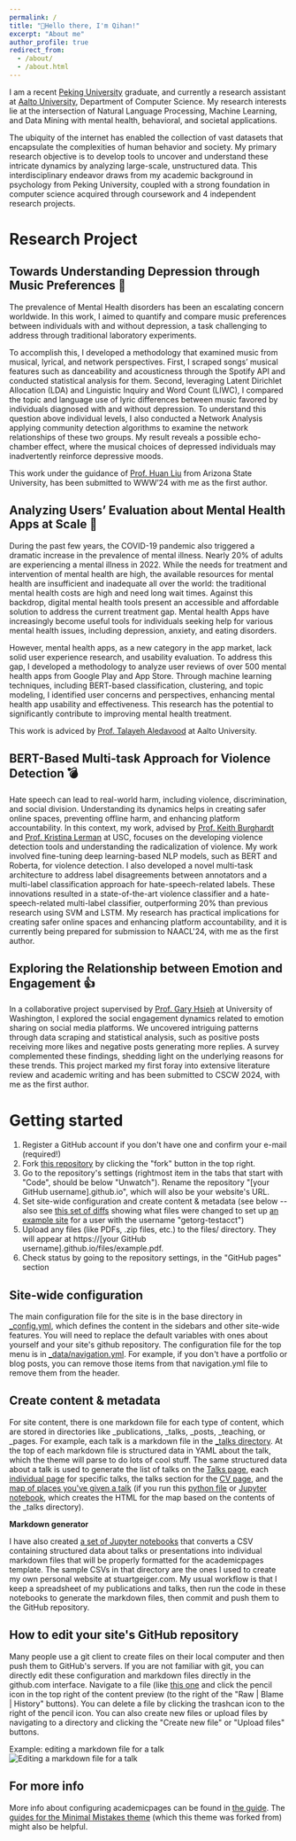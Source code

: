 ```yaml
---
permalink: /
title: "👋Hello there, I'm Qihan!"
excerpt: "About me"
author_profile: true
redirect_from: 
  - /about/
  - /about.html
---
```

I am  a recent [Peking University](https://english.pku.edu.cn/) graduate, and currently a research assistant at [Aalto University](https://www.aalto.fi/en), Department of Computer Science. My research interests lie at the intersection of Natural Language Processing, Machine Learning, and Data Mining with mental health, behavioral, and societal applications. 

The ubiquity of the internet has enabled the collection of vast datasets that encapsulate the complexities of human behavior and society. My primary research objective is to develop tools to uncover and understand these intricate dynamics by analyzing large-scale, unstructured data. This interdisciplinary endeavor draws from my academic background in psychology from Peking University, coupled with a strong foundation in computer science acquired through coursework and 4 independent research projects. 



# Research Project
## Towards Understanding Depression through Music Preferences 🎵
The prevalence of Mental Health disorders has been an escalating concern worldwide. In this work, I aimed to quantify and compare music preferences between individuals with and without depression, a task challenging to address through traditional laboratory experiments.

To accomplish this, I developed a methodology that examined music from musical, lyrical, and network perspectives. First, I scraped songs’ musical features such as danceability and acousticness through the Spotify API and conducted statistical analysis for them. Second, leveraging Latent Dirichlet Allocation (LDA) and Linguistic Inquiry and Word Count (LIWC), I compared the topic and language use of lyric differences between music favored by individuals diagnosed with and without depression. To understand this question above individual levels, I also conducted a Network Analysis applying community detection algorithms to examine the network relationships of these two groups. My result reveals a possible echo-chamber effect, where the musical choices of depressed individuals may inadvertently reinforce depressive moods. 

This work under the guidance of [Prof. Huan Liu](https://www.public.asu.edu/~huanliu/) from Arizona State University, has been submitted to WWW’24 with me as the first author. 

## Analyzing Users’ Evaluation about Mental Health Apps at Scale 📱
During the past few years, the COVID-19 pandemic also triggered a dramatic increase in the prevalence of mental illness. Nearly 20% of adults are experiencing a mental illness in 2022. While the needs for treatment and intervention of mental health are high, the available resources for mental health are insufficient and inadequate all over the world: the traditional mental health costs are high and need long wait times. Against this backdrop, digital mental health tools present an accessible and affordable solution to address the current treatment gap. Mental health Apps have increasingly become useful tools for individuals seeking help for various mental health issues, including depression, anxiety, and eating disorders.

However, mental health apps, as a new category in the app market, lack solid user experience research, and usability evaluation. To address this gap, I developed a methodology to analyze user reviews of over 500 mental health apps from Google Play and App Store. Through machine learning techniques, including BERT-based classification, clustering, and topic modeling, I identified user concerns and perspectives, enhancing mental health app usability and effectiveness. This research has the potential to significantly contribute to improving mental health treatment.

This work is adviced by [Prof. Talayeh Aledavood](https://talayeh.xyz/) at Aalto University.

## BERT-Based Multi-task Approach for Violence Detection 💣
Hate speech can lead to real-world harm, including violence, discrimination, and social division. Understanding its dynamics helps in creating safer online spaces, preventing offline harm, and enhancing platform accountability. In this context, my work, advised by [Prof. Keith Burghardt](https://www.kburg.co/) and [Prof. Kristina Lerman](https://www.isi.edu/people-lerman/) at USC, focuses on the developing violence detection tools and understanding the radicalization of violence. My work involved fine-tuning deep learning-based NLP models, such as BERT and Roberta, for violence detection. I also developed a novel multi-task architecture to address label disagreements between annotators and a multi-label classification approach for hate-speech-related labels. These innovations resulted in a state-of-the-art violence classifier and a hate-speech-related multi-label classifier, outperforming 20% than previous research using SVM and LSTM. My research has practical implications for creating safer online spaces and enhancing platform accountability, and it is currently being prepared for submission to NAACL'24, with me as the first author.

## Exploring the Relationship between Emotion and Engagement 👍

In a collaborative project supervised by [Prof. Gary Hsieh](https://faculty.washington.edu/garyhs/#research) at University of Washington, I explored the social engagement dynamics related to emotion sharing on social media platforms. We uncovered intriguing patterns through data scraping and statistical analysis, such as positive posts receiving more likes and negative posts generating more replies. A survey complemented these findings, shedding light on the underlying reasons for these trends. This project marked my first foray into extensive literature review and academic writing and has been submitted to CSCW 2024, with me as the first author.






Getting started
======
1. Register a GitHub account if you don't have one and confirm your e-mail (required!)
1. Fork [this repository](https://github.com/academicpages/academicpages.github.io) by clicking the "fork" button in the top right. 
1. Go to the repository's settings (rightmost item in the tabs that start with "Code", should be below "Unwatch"). Rename the repository "[your GitHub username].github.io", which will also be your website's URL.
1. Set site-wide configuration and create content & metadata (see below -- also see [this set of diffs](http://archive.is/3TPas) showing what files were changed to set up [an example site](https://getorg-testacct.github.io) for a user with the username "getorg-testacct")
1. Upload any files (like PDFs, .zip files, etc.) to the files/ directory. They will appear at https://[your GitHub username].github.io/files/example.pdf.  
1. Check status by going to the repository settings, in the "GitHub pages" section

Site-wide configuration
------
The main configuration file for the site is in the base directory in [_config.yml](https://github.com/academicpages/academicpages.github.io/blob/master/_config.yml), which defines the content in the sidebars and other site-wide features. You will need to replace the default variables with ones about yourself and your site's github repository. The configuration file for the top menu is in [_data/navigation.yml](https://github.com/academicpages/academicpages.github.io/blob/master/_data/navigation.yml). For example, if you don't have a portfolio or blog posts, you can remove those items from that navigation.yml file to remove them from the header. 

Create content & metadata
------
For site content, there is one markdown file for each type of content, which are stored in directories like _publications, _talks, _posts, _teaching, or _pages. For example, each talk is a markdown file in the [_talks directory](https://github.com/academicpages/academicpages.github.io/tree/master/_talks). At the top of each markdown file is structured data in YAML about the talk, which the theme will parse to do lots of cool stuff. The same structured data about a talk is used to generate the list of talks on the [Talks page](https://academicpages.github.io/talks), each [individual page](https://academicpages.github.io/talks/2012-03-01-talk-1) for specific talks, the talks section for the [CV page](https://academicpages.github.io/cv), and the [map of places you've given a talk](https://academicpages.github.io/talkmap.html) (if you run this [python file](https://github.com/academicpages/academicpages.github.io/blob/master/talkmap.py) or [Jupyter notebook](https://github.com/academicpages/academicpages.github.io/blob/master/talkmap.ipynb), which creates the HTML for the map based on the contents of the _talks directory).

**Markdown generator**

I have also created [a set of Jupyter notebooks](https://github.com/academicpages/academicpages.github.io/tree/master/markdown_generator
) that converts a CSV containing structured data about talks or presentations into individual markdown files that will be properly formatted for the academicpages template. The sample CSVs in that directory are the ones I used to create my own personal website at stuartgeiger.com. My usual workflow is that I keep a spreadsheet of my publications and talks, then run the code in these notebooks to generate the markdown files, then commit and push them to the GitHub repository.

How to edit your site's GitHub repository
------
Many people use a git client to create files on their local computer and then push them to GitHub's servers. If you are not familiar with git, you can directly edit these configuration and markdown files directly in the github.com interface. Navigate to a file (like [this one](https://github.com/academicpages/academicpages.github.io/blob/master/_talks/2012-03-01-talk-1.md) and click the pencil icon in the top right of the content preview (to the right of the "Raw | Blame | History" buttons). You can delete a file by clicking the trashcan icon to the right of the pencil icon. You can also create new files or upload files by navigating to a directory and clicking the "Create new file" or "Upload files" buttons. 

Example: editing a markdown file for a talk
![Editing a markdown file for a talk](/images/editing-talk.png)

For more info
------
More info about configuring academicpages can be found in [the guide](https://academicpages.github.io/markdown/). The [guides for the Minimal Mistakes theme](https://mmistakes.github.io/minimal-mistakes/docs/configuration/) (which this theme was forked from) might also be helpful.
